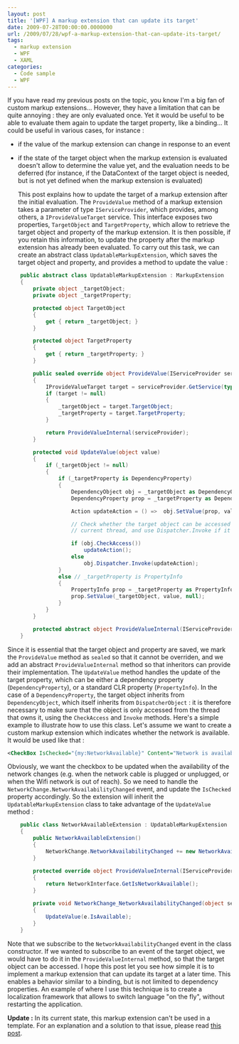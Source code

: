 ```yaml
---
layout: post
title: '[WPF] A markup extension that can update its target'
date: 2009-07-28T00:00:00.0000000
url: /2009/07/28/wpf-a-markup-extension-that-can-update-its-target/
tags:
  - markup extension
  - WPF
  - XAML
categories:
  - Code sample
  - WPF
---
```


If you have read my previous posts on the topic, you know I'm a big fan of custom markup extensions... However, they have a limitation that can be quite annoying : they are only evaluated once. Yet it would be useful to be able to evaluate them again to update the target property, like a binding... It could be useful in various cases, for instance : 
- if the value of the markup extension can change in response to an event
- if the state of the target object when the markup extension is evaluated doesn't allow to determine the value yet, and the evaluation needs to be deferred (for instance, if the DataContext of the target object is needed, but is not yet defined when the markup extension is evaluated)

  This post explains how to update the target of a markup extension after the initial evaluation.  The  `ProvideValue` method of a markup extension takes a parameter of type `IServiceProvider`, which provides, among others, a `IProvideValueTarget` service. This interface exposes two properties, `TargetObject` and `TargetProperty`, which allow to retrieve the target object and property of the markup extension. It is then possible, if you retain this information, to update the property after the markup extension has already been evaluated.  To carry out this task, we can create an abstract class `UpdatableMarkupExtension`, which saves the target object and property, and provides a method to update the value :  
```csharp
    public abstract class UpdatableMarkupExtension : MarkupExtension
    {
        private object _targetObject;
        private object _targetProperty;

        protected object TargetObject
        {
            get { return _targetObject; }
        }

        protected object TargetProperty
        {
            get { return _targetProperty; }
        }

        public sealed override object ProvideValue(IServiceProvider serviceProvider)
        {
            IProvideValueTarget target = serviceProvider.GetService(typeof(IProvideValueTarget)) as IProvideValueTarget;
            if (target != null)
            {
                _targetObject = target.TargetObject;
                _targetProperty = target.TargetProperty;
            }

            return ProvideValueInternal(serviceProvider);
        }

        protected void UpdateValue(object value)
        {
            if (_targetObject != null)
            {
                if (_targetProperty is DependencyProperty)
                {
                    DependencyObject obj = _targetObject as DependencyObject;
                    DependencyProperty prop = _targetProperty as DependencyProperty;

                    Action updateAction = () =>  obj.SetValue(prop, value);

                    // Check whether the target object can be accessed from the
                    // current thread, and use Dispatcher.Invoke if it can't

                    if (obj.CheckAccess())
                        updateAction();
                    else
                        obj.Dispatcher.Invoke(updateAction);
                }
                else // _targetProperty is PropertyInfo
                {
                    PropertyInfo prop = _targetProperty as PropertyInfo;
                    prop.SetValue(_targetObject, value, null);
                }
            }
        }

        protected abstract object ProvideValueInternal(IServiceProvider serviceProvider);
    }
```
  Since it is essential that the target object and property are saved, we mark the `ProvideValue` method as `sealed` so that it cannot be overriden, and we add an abstract `ProvideValueInternal` method so that inheritors can provide their implementation.  The `UpdateValue` method handles the update of the target property, which can be either a dependency property (`DependencyProperty`), or a standard CLR property (`PropertyInfo`). In the case of a `DependencyProperty`, the target object inherits from `DependencyObject`, which itself inherits from `DispatcherObject` : it is therefore necessary to make sure that the object is only accessed from the thread that owns it, using the `CheckAccess` and `Invoke` methods.  Here's a simple example to illustrate how to use this class. Let's assume we want to create a custom markup extension which indicates whether the network is available. It would be used like that :  
```xml
<CheckBox IsChecked="{my:NetworkAvailable}" Content="Network is available" />
```
  Obviously, we want the checkbox to be updated when the availability of the network changes (e.g. when the network cable is plugged or unplugged, or when the Wifi network is out of reach). So we need to handle the `NetworkChange.NetworkAvailabilityChanged` event, and update the `IsChecked` property accordingly. So the extension will inherit the `UpdatableMarkupExtension` class to take advantage of the `UpdateValue` method :  
```csharp
    public class NetworkAvailableExtension : UpdatableMarkupExtension
    {
        public NetworkAvailableExtension()
        {
            NetworkChange.NetworkAvailabilityChanged += new NetworkAvailabilityChangedEventHandler(NetworkChange_NetworkAvailabilityChanged);
        }

        protected override object ProvideValueInternal(IServiceProvider serviceProvider)
        {
            return NetworkInterface.GetIsNetworkAvailable();
        }

        private void NetworkChange_NetworkAvailabilityChanged(object sender, NetworkAvailabilityEventArgs e)
        {
            UpdateValue(e.IsAvailable);
        }
    }
```
  Note that we subscribe to the `NetworkAvailabilityChanged` event in the class constructor. If we wanted to subscribe to an event of the target object, we would have to do it in the `ProvideValueInternal` method, so that the target object can be accessed.  I hope this post let you see how simple it is to implement a markup extension that can update its target at a later time. This enables a behavior similar to a binding, but is not limited to dependency properties. An example of where I use this technique is to create a localization framework that allows to switch language "on the fly", without restarting the application.

  **Update :** In its current state, this markup extension can't be used in a template. For an explanation and a solution to that issue, please read [this post](/2009/08/23/wpf-markup-extensions-and-templates/).

